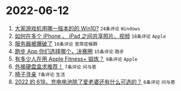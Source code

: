 # 2022-06-12

1. [大家游戏机用哪一版本的的 Win10?](https://www.v2ex.com/t/859017) `24条评论` `Windows`
1. [如何在多个 iPhone 、 iPad 之间共享照片、视频](https://www.v2ex.com/t/859016) `18条评论` `Apple`
1. [服务器被爆破了](https://www.v2ex.com/t/859022) `16条评论` `宽带症候群`
1. [跑步 App 你们选择哪个，决赛圈](https://www.v2ex.com/t/859020) `15条评论` `跑步`
1. [有多少人在用 Apple Fitness+ 锻炼？](https://www.v2ex.com/t/859026) `9条评论` `Apple`
1. [外接硬盘盒求推荐！](https://www.v2ex.com/t/859023) `7条评论` `问与答`
1. [椅子寻亲](https://www.v2ex.com/t/859018) `7条评论` `生活`
1. [2022 的 618，充电电池除了爱老婆还有什么可选的？](https://www.v2ex.com/t/859033) `6条评论` `问与答`
